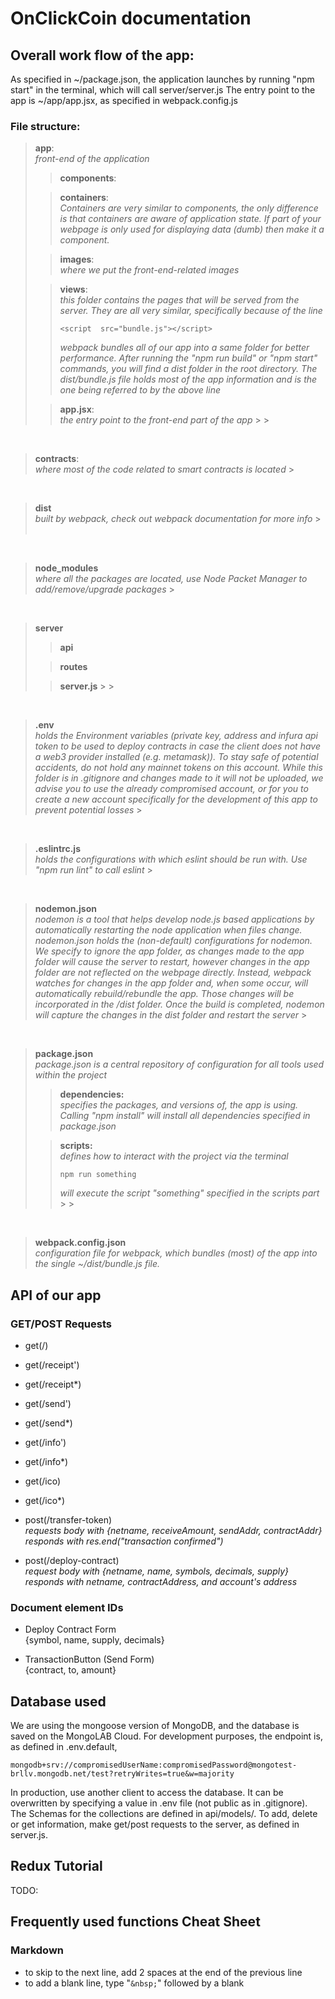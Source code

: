 # OnClickCoin documentation

## Overall work flow of the app:

As specified in ~/package.json, the application launches by running "npm start" in the terminal, which will call server/server.js
The entry point to the app is ~/app/app.jsx, as specified in webpack.config.js

### File structure:

> **app**:  
> _front-end of the application_
>
> > **components**:
>
> > **containers**:  
> > _Containers are very similar to components, the only difference is that containers are aware of application state. If part of your webpage is only used for displaying data (dumb) then make it a component._
>
> > **images**:  
> > _where we put the front-end-related images_
>
> > **views**:  
> > _this folder contains the pages that will be served from the server. They are all very similar, specifically because of the line_
> >
> > ```
> > <script  src="bundle.js"></script>
> > ```
> >
> > _webpack bundles all of our app into a same folder for better performance. After running the "npm run build" or "npm start" commands, you will find a dist folder in the root directory. The dist/bundle.js file holds most of the app information and is the one being referred to by the above line_
>
> > **app.jsx**:  
> > _the entry point to the front-end part of the app_ > > &nbsp;

&nbsp;

> **contracts**:  
> _where most of the code related to smart contracts is located_ > &nbsp;

&nbsp;

> **dist**  
> _built by webpack, check out webpack documentation for more info_ > &nbsp;

&nbsp;

> **node_modules**  
> _where all the packages are located, use Node Packet Manager to add/remove/upgrade packages_ > &nbsp;

&nbsp;

> **server**
>
> > **api**
>
> > **routes**
>
> > **server.js** > > &nbsp;

&nbsp;

> **.env**  
> _holds the Environment variables (private key, address and infura api token to be used to deploy contracts in case the client does not have a web3 provider installed (e.g. metamask)). To stay safe of potential accidents, do not hold any mainnet tokens on this account. While this folder is in .gitignore and changes made to it will not be uploaded, we advise you to use the already compromised account, or for you to create a new account specifically for the development of this app to prevent potential losses_ > &nbsp;

&nbsp;

> **.eslintrc.js**  
> _holds the configurations with which eslint should be run with. Use "npm run lint" to call eslint_ > &nbsp;

&nbsp;

> **nodemon.json**  
> _nodemon is a tool that helps develop node.js based applications by automatically restarting the node application when files change. nodemon.json holds the (non-default) configurations for nodemon. We specify to ignore the app folder, as changes made to the app folder will cause the server to restart, however changes in the app folder are not reflected on the webpage directly. Instead, webpack watches for changes in the app folder and, when some occur, will automatically rebuild/rebundle the app. Those changes will be incorporated in the /dist folder. Once the build is completed, nodemon will capture the changes in the dist folder and restart the server_ > &nbsp;

&nbsp;

> **package.json**  
> _package.json is a central repository of configuration for all tools used within the project_
>
> > **dependencies:**  
> > _specifies the packages, and versions of, the app is using. Calling "npm install" will install all dependencies specified in package.json_
>
> > **scripts:**  
> > _defines how to interact with the project via the terminal_
> >
> > ```
> > npm run something
> > ```
> >
> > _will execute the script "something" specified in the scripts part_ > > &nbsp;

&nbsp;

> **webpack.config.json**  
> _configuration file for webpack, which bundles (most) of the app into the single ~/dist/bundle.js file._

## API of our app

### GET/POST Requests

- get(/)
- get(/receipt')
- get(/receipt\*)
- get(/send')
- get(/send\*)
- get(/info')
- get(/info\*)
- get(/ico)
- get(/ico\*)

- post(/transfer-token)  
  _requests body with {netname, receiveAmount, sendAddr, contractAddr}_  
  _responds with res.end("transaction confirmed")_

- post(/deploy-contract)  
  _request body with {netname, name, symbols, decimals, supply}_  
  _responds with netname, contractAddress, and account's address_

### Document element IDs

- Deploy Contract Form  
  {symbol, name, supply, decimals}

- TransactionButton (Send Form)  
  {contract, to, amount}

## Database used

We are using the mongoose version of MongoDB, and the database is saved on the MongoLAB Cloud. For development purposes, the endpoint is, as defined in .env.default,

```script
mongodb+srv://compromisedUserName:compromisedPassword@mongotest-brllv.mongodb.net/test?retryWrites=true&w=majority
```

In production, use another client to access the database. It can be overwritten by specifying a value in .env file (not public as in .gitignore). The Schemas for the collections are defined in api/models/.
To add, delete or get information, make get/post requests to the server, as defined in server.js.

## Redux Tutorial

TODO:

## Frequently used functions Cheat Sheet

### Markdown

- to skip to the next line, add 2 spaces at the end of the previous line
- to add a blank line, type "`&nbsp;`" followed by a blank
